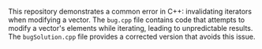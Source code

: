 This repository demonstrates a common error in C++: invalidating iterators when modifying a vector. The `bug.cpp` file contains code that attempts to modify a vector's elements while iterating, leading to unpredictable results. The `bugSolution.cpp` file provides a corrected version that avoids this issue.